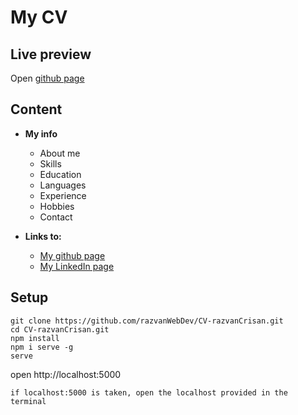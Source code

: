 # My CV

## Live preview

Open [github page](https://razvanwebdev.github.io/CV-razvanCrisan/)

## Content 
- **My info**
    - About me
    - Skills
    - Education
    - Languages
    - Experience
    - Hobbies
    - Contact

- **Links to:**
    - [My github page](https://github.com/razvanwebdev)
    - [My LinkedIn page](https://www.linkedin.com/in/razvan-crisan-020772171/)

## Setup
```
git clone https://github.com/razvanWebDev/CV-razvanCrisan.git
cd CV-razvanCrisan.git
npm install
npm i serve -g
serve
```
open  http://localhost:5000 
```
if localhost:5000 is taken, open the localhost provided in the terminal
```


